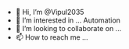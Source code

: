 - 👋 Hi, I’m @Vipul2035
- 👀 I’m interested in ... Automation
- 💞️ I’m looking to collaborate on ...
- 📫 How to reach me ...

<!---
Vipul2035/Vipul2035 is a ✨ special ✨ repository because its `README.md` (this file) appears on your GitHub profile.
You can click the Preview link to take a look at your changes.
--->
